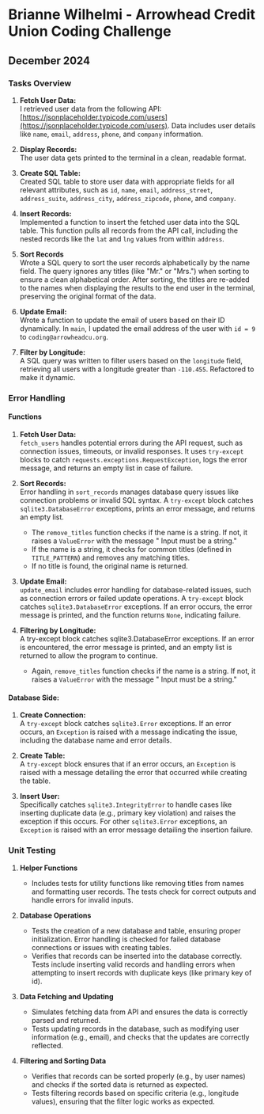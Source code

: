 # Brianne Wilhelmi - Arrowhead Credit Union Coding Challenge

## December 2024

### Tasks Overview

1. **Fetch User Data:**  
   I retrieved user data from the following
   API: [https://jsonplaceholder.typicode.com/users](https://jsonplaceholder.typicode.com/users). Data includes user
   details like `name`, `email`, `address`, `phone`, and `company` information.

2. **Display Records:**  
   The user data gets printed to the terminal in a clean, readable format.

3. **Create SQL Table:**  
   Created SQL table to store user data with appropriate fields for all relevant attributes, such as `id`, `name`,
   `email`, `address_street`, `address_suite`, `address_city`, `address_zipcode`, `phone`, and `company`.

4. **Insert Records:**  
   Implemented a function to insert the fetched user data into the SQL table. This function pulls all records from the
   API call, including the nested records like the `lat` and `lng` values from within `address`.

5. **Sort Records**  
   Wrote a SQL query to sort the user records alphabetically by the name field. The query ignores any titles (like "Mr."
   or "Mrs.") when sorting to ensure a clean alphabetical order. After sorting, the titles are re-added to the names
   when displaying the results to the end user in the terminal, preserving the original format of the data.

6. **Update Email:**  
   Wrote a function to update the email of users based on their ID dynamically. In `main`, I updated the email address
   of the user with `id = 9` to `coding@arrowheadcu.org`.

7. **Filter by Longitude:**  
   A SQL query was written to filter users based on the `longitude` field, retrieving all users with a longitude greater
   than `-110.455`. Refactored to make it dynamic.

### Error Handling

#### Functions

1. **Fetch User Data:**  
   `fetch_users` handles potential errors during the API request, such as connection issues, timeouts, or invalid
   responses. It uses `try-except` blocks to catch `requests.exceptions.RequestException`, logs the error message, and
   returns an empty list in case of failure.

2. **Sort Records:**  
   Error handling in `sort_records` manages database query issues like connection problems or invalid SQL syntax. A
   `try-except` block catches `sqlite3.DatabaseError` exceptions, prints an error message, and returns an empty list.
    - The `remove_titles` function checks if the name is a string. If not, it raises a `ValueError` with the message "
      Input must be a string."
    - If the name is a string, it checks for common titles (defined in `TITLE_PATTERN`) and removes any matching titles.
    - If no title is found, the original name is returned.

3. **Update Email:**  
   `update_email` includes error handling for database-related issues, such as connection errors or failed update
   operations. A `try-except` block catches `sqlite3.DatabaseError` exceptions. If an error occurs, the error message is
   printed, and the function returns `None`, indicating failure.

4. **Filtering by Longitude:**  
   A try-except block catches sqlite3.DatabaseError exceptions. If an error is encountered, the error message is
   printed, and an empty list is returned to allow the program to continue.
    - Again, `remove_titles` function checks if the name is a string. If not, it raises a `ValueError` with the
      message "
      Input must be a string."

#### Database Side:

1. **Create Connection:**  
   A `try-except` block catches `sqlite3.Error` exceptions. If an error occurs, an `Exception` is raised with a message
   indicating the issue, including the database name and error details.

2. **Create Table:**  
   A `try-except` block ensures that if an error occurs, an `Exception` is raised with a message detailing the error
   that occurred while creating the table.

3. **Insert User:**  
   Specifically catches `sqlite3.IntegrityError` to handle cases like inserting duplicate data (e.g., primary key
   violation) and raises the exception if this occurs. For other `sqlite3.Error` exceptions, an `Exception` is raised
   with an error message detailing the insertion failure.

### Unit Testing

1. **Helper Functions**
    - Includes tests for utility functions like removing titles from names and formatting
      user records. The tests check for correct outputs and handle errors for invalid inputs.

2. **Database Operations**
    - Tests the creation of a new database and table, ensuring proper
      initialization. Error handling is checked for failed database connections or issues with creating tables.
    - Verifies that records can be inserted into the database correctly. Tests include inserting
      valid records and handling errors when attempting to insert records with duplicate keys (like primary key of id).

3. **Data Fetching and Updating**
    - Simulates fetching data from API and ensures the data is
      correctly parsed and returned.
    - Tests updating records in the database, such as modifying user information (e.g., email), and
      checks that the updates are correctly reflected.

4. **Filtering and Sorting Data**
    - Verifies that records can be sorted properly (e.g., by user names) and checks if the sorted
      data is returned as expected.
    - Tests filtering records based on specific criteria (e.g., longitude values), ensuring that the
      filter logic works as expected.
